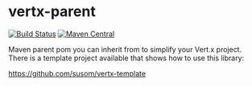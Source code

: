 # vertx-parent

[![Build Status](https://travis-ci.org/susom/vertx-parent.svg?branch=master)](https://travis-ci.org/susom/vertx-parent)
[![Maven Central](https://maven-badges.herokuapp.com/maven-central/com.github.susom/vertx-parent/badge.svg)](https://maven-badges.herokuapp.com/maven-central/com.github.susom/vertx-parent)

Maven parent pom you can inherit from to simplify your Vert.x project.
There is a template project available that shows how to use this library:

https://github.com/susom/vertx-template
